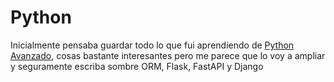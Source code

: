 # Python

Inicialmente pensaba guardar todo lo que fui aprendiendo de [Python Avanzado](/Python/Python_Avanzado), cosas bastante interesantes pero me parece que lo voy a ampliar y seguramente escriba sombre ORM, Flask, FastAPI y Django